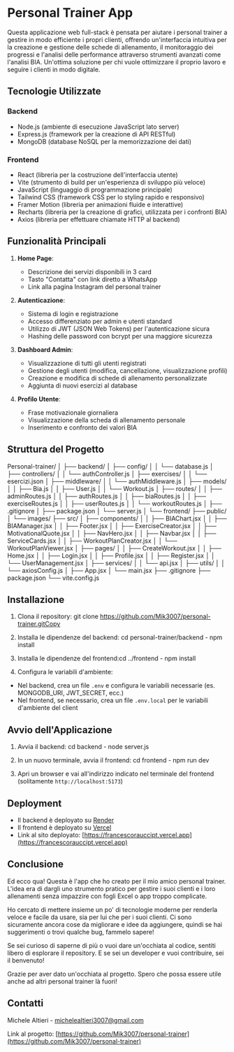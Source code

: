 # Personal Trainer App

Questa applicazione web full-stack è pensata per aiutare i personal trainer a gestire in modo efficiente i propri clienti, offrendo un'interfaccia intuitiva per la creazione e gestione delle schede di allenamento, il monitoraggio dei progressi e l'analisi delle performance attraverso strumenti avanzati come l'analisi BIA. Un'ottima soluzione per chi vuole ottimizzare il proprio lavoro e seguire i clienti in modo digitale.

## Tecnologie Utilizzate

### Backend
- Node.js (ambiente di esecuzione JavaScript lato server)
- Express.js (framework per la creazione di API RESTful)
- MongoDB (database NoSQL per la memorizzazione dei dati)

### Frontend
- React (libreria per la costruzione dell'interfaccia utente)
- Vite (strumento di build per un'esperienza di sviluppo più veloce)
- JavaScript (linguaggio di programmazione principale)
- Tailwind CSS (framework CSS per lo styling rapido e responsivo)
- Framer Motion (libreria per animazioni fluide e interattive)
- Recharts (libreria per la creazione di grafici, utilizzata per i confronti BIA)
- Axios (libreria per effettuare chiamate HTTP al backend)

## Funzionalità Principali

1. **Home Page**:
   - Descrizione dei servizi disponibili in 3 card
   - Tasto "Contatta" con link diretto a WhatsApp
   - Link alla pagina Instagram del personal trainer

2. **Autenticazione**:
   - Sistema di login e registrazione
   - Accesso differenziato per admin e utenti standard
   - Utilizzo di JWT (JSON Web Tokens) per l'autenticazione sicura
   - Hashing delle password con bcrypt per una maggiore sicurezza

3. **Dashboard Admin**:
   - Visualizzazione di tutti gli utenti registrati
   - Gestione degli utenti (modifica, cancellazione, visualizzazione profili)
   - Creazione e modifica di schede di allenamento personalizzate
   - Aggiunta di nuovi esercizi al database

4. **Profilo Utente**:
   - Frase motivazionale giornaliera
   - Visualizzazione della scheda di allenamento personale
   - Inserimento e confronto dei valori BIA

## Struttura del Progetto

Personal-trainer/
│
├── backend/
│   ├── config/
│   │   └── database.js
│   ├── controllers/
│   │   └── authController.js
│   ├── exercises/
│   │   └── esercizi.json
│   ├── middleware/
│   │   └── authMiddleware.js
│   ├── models/
│   │   ├── Bia.js
│   │   ├── User.js
│   │   └── Workout.js
│   ├── routes/
│   │   ├── adminRoutes.js
│   │   ├── authRoutes.js
│   │   ├── biaRoutes.js
│   │   ├── exerciseRoutes.js
│   │   ├── userRoutes.js
│   │   └── workoutRoutes.js
│   ├── .gitignore
│   ├── package.json
│   └── server.js
│
└── frontend/
├── public/
│   └── images/
├── src/
│   ├── components/
│   │   ├── BIAChart.jsx
│   │   ├── BIAManager.jsx
│   │   ├── Footer.jsx
│   │   ├── ExerciseCreator.jsx
│   │   ├── MotivationalQuote.jsx
│   │   ├── NavHero.jsx
│   │   ├── Navbar.jsx
│   │   ├── ServiceCards.jsx
│   │   ├── WorkoutPlanCreator.jsx
│   │   └── WorkoutPlanViewer.jsx
│   ├── pages/
│   │   ├── CreateWorkout.jsx
│   │   ├── Home.jsx
│   │   ├── Login.jsx
│   │   ├── Profile.jsx
│   │   ├── Register.jsx
│   │   └── UserManagement.jsx
│   ├── services/
│   │   └── api.jsx
│   ├── utils/
│   │   └── axiosConfig.js
│   ├── App.jsx
│   └── main.jsx
├── .gitignore
├── package.json
└── vite.config.js

## Installazione

1. Clona il repository: git clone https://github.com/Mik3007/personal-trainer.gitCopy

2. Installa le dipendenze del backend: cd personal-trainer/backend - npm install

3. Installa le dipendenze del frontend:cd ../frontend - npm install

4. Configura le variabili d'ambiente:
- Nel backend, crea un file `.env` e configura le variabili necessarie (es. MONGODB_URI, JWT_SECRET, ecc.)
- Nel frontend, se necessario, crea un file `.env.local` per le variabili d'ambiente del client

## Avvio dell'Applicazione

1. Avvia il backend: cd backend - node server.js

2. In un nuovo terminale, avvia il frontend: cd frontend - npm run dev

3. Apri un browser e vai all'indirizzo indicato nel terminale del frontend (solitamente `http://localhost:5173`)

## Deployment

- Il backend è deployato su [Render](https://render.com)
- Il frontend è deployato su [Vercel](https://vercel.com)
- Link al sito deployato: [https://francescorauccipt.vercel.app](https://francescorauccipt.vercel.app)

## Conclusione

Ed ecco qua! Questa è l'app che ho creato per il mio amico personal trainer. L'idea era di dargli uno strumento pratico per gestire i suoi clienti e i loro allenamenti senza impazzire con fogli Excel o app troppo complicate.

Ho cercato di mettere insieme un po' di tecnologie moderne per renderla veloce e facile da usare, sia per lui che per i suoi clienti. Ci sono sicuramente ancora cose da migliorare e idee da aggiungere, quindi se hai suggerimenti o trovi qualche bug, fammelo sapere!

Se sei curioso di saperne di più o vuoi dare un'occhiata al codice, sentiti libero di esplorare il repository. E se sei un developer e vuoi contribuire, sei il benvenuto!

Grazie per aver dato un'occhiata al progetto. Spero che possa essere utile anche ad altri personal trainer là fuori!

## Contatti

Michele Altieri - [michelealtieri3007@gmail.com](mailto:michelealtieri3007@gmail.com)

Link al progetto: [https://github.com/Mik3007/personal-trainer](https://github.com/Mik3007/personal-trainer)

